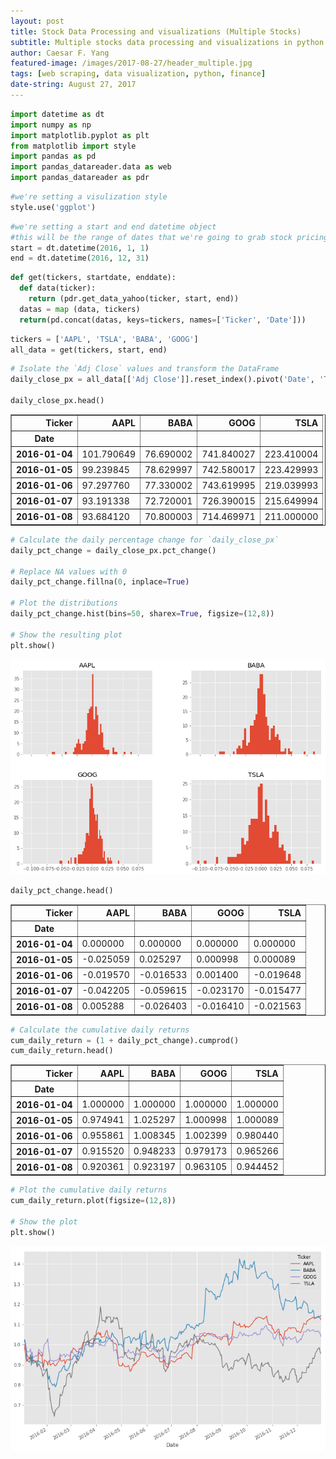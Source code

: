 ```yaml
---
layout: post
title: Stock Data Processing and visualizations (Multiple Stocks)
subtitle: Multiple stocks data processing and visualizations in python
author: Caesar F. Yang
featured-image: /images/2017-08-27/header_multiple.jpg
tags: [web scraping, data visualization, python, finance]
date-string: August 27, 2017
---
```



```python
import datetime as dt
import numpy as np
import matplotlib.pyplot as plt
from matplotlib import style
import pandas as pd
import pandas_datareader.data as web
import pandas_datareader as pdr
```


```python
#we're setting a visulization style
style.use('ggplot')
```


```python
#we're setting a start and end datetime object
#this will be the range of dates that we're going to grab stock pricing information foR
start = dt.datetime(2016, 1, 1)
end = dt.datetime(2016, 12, 31)
```


```python
def get(tickers, startdate, enddate):
  def data(ticker):
    return (pdr.get_data_yahoo(ticker, start, end))
  datas = map (data, tickers)
  return(pd.concat(datas, keys=tickers, names=['Ticker', 'Date']))
```


```python
tickers = ['AAPL', 'TSLA', 'BABA', 'GOOG']
all_data = get(tickers, start, end)
```


```python
# Isolate the `Adj Close` values and transform the DataFrame
daily_close_px = all_data[['Adj Close']].reset_index().pivot('Date', 'Ticker', 'Adj Close')

daily_close_px.head()
```




<div>
<table border="1" class="dataframe">
  <thead>
    <tr style="text-align: right;">
      <th>Ticker</th>
      <th>AAPL</th>
      <th>BABA</th>
      <th>GOOG</th>
      <th>TSLA</th>
    </tr>
    <tr>
      <th>Date</th>
      <th></th>
      <th></th>
      <th></th>
      <th></th>
    </tr>
  </thead>
  <tbody>
    <tr>
      <th>2016-01-04</th>
      <td>101.790649</td>
      <td>76.690002</td>
      <td>741.840027</td>
      <td>223.410004</td>
    </tr>
    <tr>
      <th>2016-01-05</th>
      <td>99.239845</td>
      <td>78.629997</td>
      <td>742.580017</td>
      <td>223.429993</td>
    </tr>
    <tr>
      <th>2016-01-06</th>
      <td>97.297760</td>
      <td>77.330002</td>
      <td>743.619995</td>
      <td>219.039993</td>
    </tr>
    <tr>
      <th>2016-01-07</th>
      <td>93.191338</td>
      <td>72.720001</td>
      <td>726.390015</td>
      <td>215.649994</td>
    </tr>
    <tr>
      <th>2016-01-08</th>
      <td>93.684120</td>
      <td>70.800003</td>
      <td>714.469971</td>
      <td>211.000000</td>
    </tr>
  </tbody>
</table>
</div>




```python
# Calculate the daily percentage change for `daily_close_px`
daily_pct_change = daily_close_px.pct_change()

# Replace NA values with 0
daily_pct_change.fillna(0, inplace=True)

# Plot the distributions
daily_pct_change.hist(bins=50, sharex=True, figsize=(12,8))

# Show the resulting plot
plt.show()
```


![png](/images/2017-08-27/output_6_0.png)



```python
daily_pct_change.head()
```




<div>
<table border="1" class="dataframe">
  <thead>
    <tr style="text-align: right;">
      <th>Ticker</th>
      <th>AAPL</th>
      <th>BABA</th>
      <th>GOOG</th>
      <th>TSLA</th>
    </tr>
    <tr>
      <th>Date</th>
      <th></th>
      <th></th>
      <th></th>
      <th></th>
    </tr>
  </thead>
  <tbody>
    <tr>
      <th>2016-01-04</th>
      <td>0.000000</td>
      <td>0.000000</td>
      <td>0.000000</td>
      <td>0.000000</td>
    </tr>
    <tr>
      <th>2016-01-05</th>
      <td>-0.025059</td>
      <td>0.025297</td>
      <td>0.000998</td>
      <td>0.000089</td>
    </tr>
    <tr>
      <th>2016-01-06</th>
      <td>-0.019570</td>
      <td>-0.016533</td>
      <td>0.001400</td>
      <td>-0.019648</td>
    </tr>
    <tr>
      <th>2016-01-07</th>
      <td>-0.042205</td>
      <td>-0.059615</td>
      <td>-0.023170</td>
      <td>-0.015477</td>
    </tr>
    <tr>
      <th>2016-01-08</th>
      <td>0.005288</td>
      <td>-0.026403</td>
      <td>-0.016410</td>
      <td>-0.021563</td>
    </tr>
  </tbody>
</table>
</div>




```python
# Calculate the cumulative daily returns
cum_daily_return = (1 + daily_pct_change).cumprod()
cum_daily_return.head()
```




<div>
<table border="1" class="dataframe">
  <thead>
    <tr style="text-align: right;">
      <th>Ticker</th>
      <th>AAPL</th>
      <th>BABA</th>
      <th>GOOG</th>
      <th>TSLA</th>
    </tr>
    <tr>
      <th>Date</th>
      <th></th>
      <th></th>
      <th></th>
      <th></th>
    </tr>
  </thead>
  <tbody>
    <tr>
      <th>2016-01-04</th>
      <td>1.000000</td>
      <td>1.000000</td>
      <td>1.000000</td>
      <td>1.000000</td>
    </tr>
    <tr>
      <th>2016-01-05</th>
      <td>0.974941</td>
      <td>1.025297</td>
      <td>1.000998</td>
      <td>1.000089</td>
    </tr>
    <tr>
      <th>2016-01-06</th>
      <td>0.955861</td>
      <td>1.008345</td>
      <td>1.002399</td>
      <td>0.980440</td>
    </tr>
    <tr>
      <th>2016-01-07</th>
      <td>0.915520</td>
      <td>0.948233</td>
      <td>0.979173</td>
      <td>0.965266</td>
    </tr>
    <tr>
      <th>2016-01-08</th>
      <td>0.920361</td>
      <td>0.923197</td>
      <td>0.963105</td>
      <td>0.944452</td>
    </tr>
  </tbody>
</table>
</div>




```python
# Plot the cumulative daily returns
cum_daily_return.plot(figsize=(12,8))

# Show the plot
plt.show()
```


![png](/images/2017-08-27/output_9_0.png)
